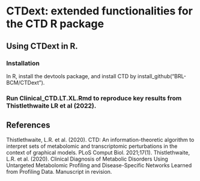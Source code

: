 # CTDext: extended functionalities for the CTD R package
## Using CTDext in R.
### Installation
In R, install the devtools package, and install CTD by install_github(“BRL-BCM/CTDext”).

### Run Clinical_CTD.LT.XL.Rmd to reproduce key results from Thistlethwaite LR et al (2022).

## References
Thistlethwaite, L.R. et al. (2020). CTD: An information-theoretic algorithm to interpret sets of metabolomic and transcriptomic perturbations in the context of graphical models. PLoS Comput Biol. 2021;17(1).
Thistlethwaite, L.R. et al. (2020). Clinical Diagnosis of Metabolic Disorders Using Untargeted Metabolomic Profiling and Disease-Specific Networks Learned from Profiling Data. Manuscript in revision.
